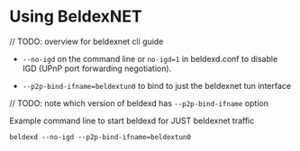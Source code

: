 # Using BeldexNET

// TODO: overview for beldexnet cli guide

* `--no-igd` on the command line or `no-igd=1` in beldexd.conf to disable IGD
  (UPnP port forwarding negotiation).
  
* `--p2p-bind-ifname=beldextun0` to bind to just the beldexnet tun interface 


// TODO: note which version of beldexd has `--p2p-bind-ifname` option
  
Example command line to start beldexd for JUST beldexnet traffic

    beldexd --no-igd --p2p-bind-ifname=beldextun0

